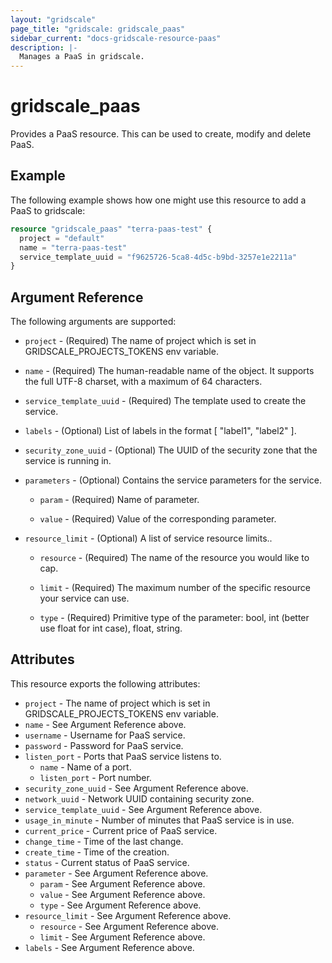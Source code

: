 ```yaml
---
layout: "gridscale"
page_title: "gridscale: gridscale_paas"
sidebar_current: "docs-gridscale-resource-paas"
description: |-
  Manages a PaaS in gridscale.
---
```


# gridscale_paas

Provides a PaaS resource. This can be used to create, modify and delete PaaS.

## Example

The following example shows how one might use this resource to add a PaaS to gridscale:

```terraform
resource "gridscale_paas" "terra-paas-test" {
  project = "default"
  name = "terra-paas-test"
  service_template_uuid = "f9625726-5ca8-4d5c-b9bd-3257e1e2211a"
}
```

## Argument Reference

The following arguments are supported:

* `project` - (Required) The name of project which is set in GRIDSCALE_PROJECTS_TOKENS env variable.

* `name` - (Required) The human-readable name of the object. It supports the full UTF-8 charset, with a maximum of 64 characters.

* `service_template_uuid` - (Required) The template used to create the service.

* `labels` - (Optional) List of labels in the format [ "label1", "label2" ].

* `security_zone_uuid` - (Optional) The UUID of the security zone that the service is running in.

* `parameters` - (Optional) Contains the service parameters for the service.
    
    * `param` - (Required) Name of parameter.

    * `value` - (Required) Value of the corresponding parameter.
    
* `resource_limit` - (Optional) A list of service resource limits..
    
    * `resource` - (Required) The name of the resource you would like to cap.

    * `limit` - (Required) The maximum number of the specific resource your service can use.

    * `type` - (Required) Primitive type of the parameter: bool, int (better use float for int case), float, string.

## Attributes

This resource exports the following attributes:

* `project` - The name of project which is set in GRIDSCALE_PROJECTS_TOKENS env variable.
* `name` - See Argument Reference above.
* `username` - Username for PaaS service.
* `password` - Password for PaaS service.
* `listen_port` - Ports that PaaS service listens to.
    * `name` - Name of a port.
    * `listen_port` - Port number.
* `security_zone_uuid` - See Argument Reference above.
* `network_uuid` - Network UUID containing security zone.
* `service_template_uuid` - See Argument Reference above.
* `usage_in_minute` - Number of minutes that PaaS service is in use.
* `current_price` - Current price of PaaS service.
* `change_time` - Time of the last change.
* `create_time` - Time of the creation.
* `status` - Current status of PaaS service.
* `parameter` - See Argument Reference above.
    * `param` - See Argument Reference above.
    * `value` - See Argument Reference above.
    * `type` - See Argument Reference above.
* `resource_limit` - See Argument Reference above.
    * `resource` - See Argument Reference above.
    * `limit` - See Argument Reference above.
* `labels` - See Argument Reference above.
